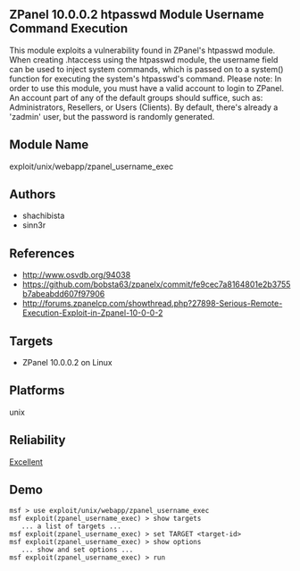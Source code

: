 ## ZPanel 10.0.0.2 htpasswd Module Username Command Execution

This module exploits a vulnerability found in ZPanel's 
htpasswd module. When creating .htaccess using the htpasswd 
module, the username field can be used to inject system 
commands, which is passed on to a system() function for 
executing the system's htpasswd's command. Please note: In 
order to use this module, you must have a valid account to 
login to ZPanel. An account part of any of the default 
groups should suffice, such as: Administrators, Resellers, 
or Users (Clients). By default, there's already a 'zadmin' 
user, but the password is randomly generated.


## Module Name
exploit/unix/webapp/zpanel_username_exec

## Authors
* shachibista
* sinn3r


## References
* http://www.osvdb.org/94038
* https://github.com/bobsta63/zpanelx/commit/fe9cec7a8164801e2b3755b7abeabdd607f97906
* http://forums.zpanelcp.com/showthread.php?27898-Serious-Remote-Execution-Exploit-in-Zpanel-10-0-0-2



## Targets
* ZPanel 10.0.0.2 on Linux


## Platforms
unix

## Reliability
[Excellent](https://github.com/rapid7/metasploit-framework/wiki/Exploit-Ranking)

## Demo

```
msf > use exploit/unix/webapp/zpanel_username_exec
msf exploit(zpanel_username_exec) > show targets
   ... a list of targets ...
msf exploit(zpanel_username_exec) > set TARGET <target-id>
msf exploit(zpanel_username_exec) > show options
   ... show and set options ...
msf exploit(zpanel_username_exec) > run
```
    
    